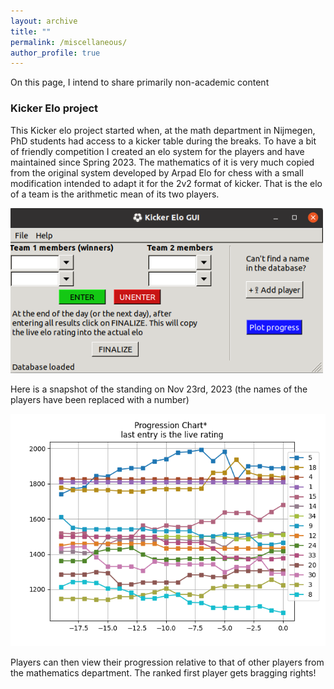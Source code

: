 ```yaml
---
layout: archive
title: ""
permalink: /miscellaneous/
author_profile: true
---
```


On this page, I intend to share primarily non-academic content

### Kicker Elo project
This Kicker elo project started when, at the math department in Nijmegen, PhD students had access to a kicker table during the breaks. To have a bit of friendly competition I created an elo system for the players and have maintained since Spring 2023. The mathematics of it is very much copied from the original system developed by Arpad Elo for chess with a small modification intended to adapt it for the 2v2 format of kicker. That is the elo of a team is the arithmetic mean of its two players.

<img src="../images/GUI_Kicker_2.png" alt="KickerEloGUI" width="500" class="center"/>

Here is a snapshot of the standing on Nov 23rd, 2023 (the names of the players have been replaced with a number)

<img src="../images/current_standings.png" alt="Standings" width="700" class="center"/>

Players can then view their progression relative to that of other players from the mathematics department. The ranked first player gets bragging rights!

